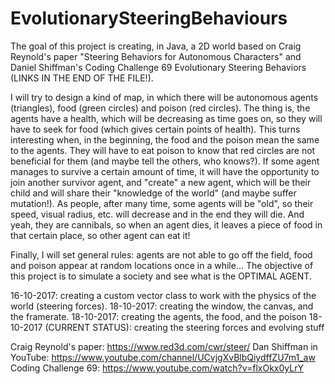 # EvolutionarySteeringBehaviours

The goal of this project is creating, in Java, a 2D world based on Craig Reynold's paper "Steering Behaviors for Autonomous Characters" and Daniel Shiffman's Coding Challenge 69 Evolutionary Steering Behaviors (LINKS IN THE END OF THE FILE!).

I will try to design a kind of map, in which there will be autonomous agents (triangles), food (green circles) and poison (red circles).
The thing is, the agents have a health, which will be decreasing as time goes on, so they will have to seek for food (which gives certain points of health).
This turns interesting when, in the beginning, the food and the poison mean the same to the agents. They will have to eat poison to know that red circles are not beneficial for them (and maybe tell the others, who knows?).
If some agent manages to survive a certain amount of time, it will have the opportunity to join another survivor agent, and "create" a new agent, which will be their child and will share their "knowledge of the world" (and maybe suffer mutation!).
As people, after many time, some agents will be "old", so their speed, visual radius, etc. will decrease and in the end they will die.
And yeah, they are cannibals, so when an agent dies, it leaves a piece of food in that certain place, so other agent can eat it!

Finally, I will set general rules: agents are not able to go off the field, food and poison appear at random locations once in a while...
The objective of this project is to simulate a society and see what is the OPTIMAL AGENT.

16-10-2017: creating a custom vector class to work with the physics of the world (steering forces).
18-10-2017: creating the window, the canvas, and the framerate.
18-10-2017: creating the agents, the food, and the poison
18-10-2017 (CURRENT STATUS): creating the steering forces and evolving stuff

Craig Reynold's paper: https://www.red3d.com/cwr/steer/
Dan Shiffman in YouTube: https://www.youtube.com/channel/UCvjgXvBlbQiydffZU7m1_aw
Coding Challenge 69: https://www.youtube.com/watch?v=flxOkx0yLrY
